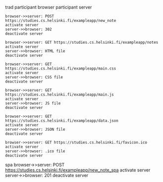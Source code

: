 trad
    participant browser
    participant server

    browser->>server: POST https://studies.cs.helsinki.fi/exampleapp/new_note
    activate server
    server->>browser: 302
    deactivate server

    browser->>server: GET https://studies.cs.helsinki.fi/exampleapp/notes
    activate server
    server->>browser: HTML file
    deactivate server

    browser->>server: GET https://studies.cs.helsinki.fi/exampleapp/main.css
    activate server
    server->>browser: CSS file
    deactivate server

    browser->>server: GET https://studies.cs.helsinki.fi/exampleapp/main.js
    activate server
    server->>browser: JS file
    deactivate server

    browser->>server: GET https://studies.cs.helsinki.fi/exampleapp/data.json
    activate server
    server->>browser: JSON file
    deactivate server

    browser->>server: GET https://studies.cs.helsinki.fi/favicon.ico
    activate server
    server->>browser: .ico file
    deactivate server

spa
    browser->>server: POST https://studies.cs.helsinki.fi/exampleapp/new_note_spa
    activate server
    server->>browser: 201
    deactivate server